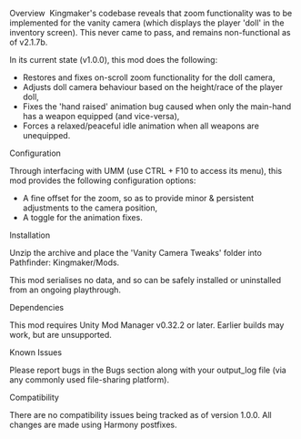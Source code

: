 Overview﻿
﻿
Kingmaker's codebase reveals that zoom functionality was to be implemented for the vanity camera (which displays the player 'doll' in the inventory screen). This never came to pass, and remains non-functional as of v2.1.7b.

In its current state (v1.0.0), this mod does the following:
﻿
- Restores and fixes on-scroll zoom functionality for the doll camera,
- Adjusts doll camera behaviour based on the height/race of the player doll,
- Fixes the 'hand raised' animation bug caused when only the main-hand has a weapon equipped (and vice-versa),
- Forces a relaxed/peaceful idle animation when all weapons are unequipped.

﻿Configuration

Through interfacing with UMM (use CTRL + F10 to access its menu), this mod provides the following configuration options:
﻿
 - A fine offset for the zoom, so as to provide minor & persistent adjustments to the camera position,
 - A toggle for the animation fixes.

Installation

Unzip the archive and place the 'Vanity Camera Tweaks' folder into Pathfinder: Kingmaker/Mods.

This mod serialises no data, and so can be safely installed or uninstalled from an ongoing playthrough.

Dependencies

This mod requires Unity Mod Manager v0.32.2 or later. Earlier builds may work, but are unsupported.

Known Issues

Please report bugs in the Bugs section along with your output_log file (via any commonly used file-sharing platform).

Compatibility

There are no compatibility issues being tracked as of version 1.0.0. All changes are made using Harmony postfixes.
